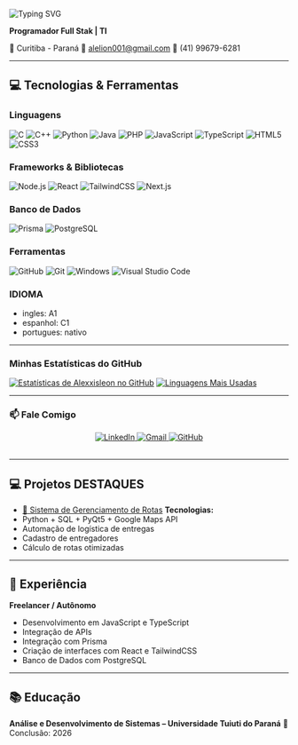 ![Typing SVG](https://readme-typing-svg.demolab.com?font=Fira+Sans+Condensed&weight=700&size=30&pause=1000&color=D3D3D3&background=00000000&width=500&lines=~$+echo+"Olá!+Eu+sou+o+Cristian"&shadow=true)

**Programador Full Stak | TI**

📍 Curitiba - Paraná
📧 alelion001@gmail.com
📱 (41) 99679-6281


---

## 💻 Tecnologias & Ferramentas

### Linguagens  
![C](https://skillicons.dev/icons?i=c)
![C++](https://skillicons.dev/icons?i=cpp)
![Python](https://skillicons.dev/icons?i=python)
![Java](https://skillicons.dev/icons?i=java)
![PHP](https://skillicons.dev/icons?i=php)
![JavaScript](https://skillicons.dev/icons?i=js)
![TypeScript](https://skillicons.dev/icons?i=ts)
![HTML5](https://skillicons.dev/icons?i=html)
![CSS3](https://skillicons.dev/icons?i=css)

### Frameworks & Bibliotecas  

![Node.js](https://skillicons.dev/icons?i=nodejs)
![React](https://skillicons.dev/icons?i=react)
![TailwindCSS](https://skillicons.dev/icons?i=tailwind)
![Next.js](https://skillicons.dev/icons?i=nextjs)

### Banco de Dados  
![Prisma](https://skillicons.dev/icons?i=prisma)
![PostgreSQL](https://skillicons.dev/icons?i=postgres)

### Ferramentas  
![GitHub](https://skillicons.dev/icons?i=github)
![Git](https://skillicons.dev/icons?i=git)
![Windows](https://skillicons.dev/icons?i=windows)
![Visual Studio Code](https://skillicons.dev/icons?i=vscode)


### IDIOMA

- ingles: A1
- espanhol: C1
- portugues: nativo

---

### Minhas Estatísticas do GitHub

[![Estatísticas de Alexxisleon no GitHub](https://github-readme-stats.vercel.app/api?username=Alexxisleon&show_icons=true&theme=tokyonight&include_all_commits=true&count_private=true)](https://github.com/Alexxisleon)
[![Linguagens Mais Usadas](https://github-readme-stats.vercel.app/api/top-langs/?username=Alexxisleon&langs_count=7&theme=tokyonight)](https://github.com/Alexxisleon)

---

### 📫 Fale Comigo

<div align="center">
  <a href="https://www.linkedin.com/in/cristian-leon-b63659384/" target="_blank">
    <img src="https://skillicons.dev/icons?i=linkedin" alt="LinkedIn"/>
  </a>
  <a href="mailto:alelion001@gmail.com" target="_blank">
    <img src="https://skillicons.dev/icons?i=gmail" alt="Gmail"/>
  </a>
  <a href="https://github.com/Alexxisleon" target="_blank">
    <img src="https://skillicons.dev/icons?i=github" alt="GitHub"/>
  </a>
</div>

<br>

---

## 💻 Projetos DESTAQUES

- [🔗 Sistema de Gerenciamento de Rotas](https://github.com/eliphaslevii/TrabalhoPI)
**Tecnologias:**
- Python + SQL + PyQt5 + Google Maps API
- Automação de logística de entregas
- Cadastro de entregadores
- Cálculo de rotas otimizadas

---

## 💼 Experiência

**Freelancer / Autônomo**
- Desenvolvimento em JavaScript e TypeScript  
- Integração de APIs
- Integração com Prisma
- Criação de interfaces com React e TailwindCSS 
- Banco de Dados com PostgreSQL    

---

## 📚 Educação

**Análise e Desenvolvimento de Sistemas – Universidade Tuiuti do Paraná**
📅 Conclusão: 2026

